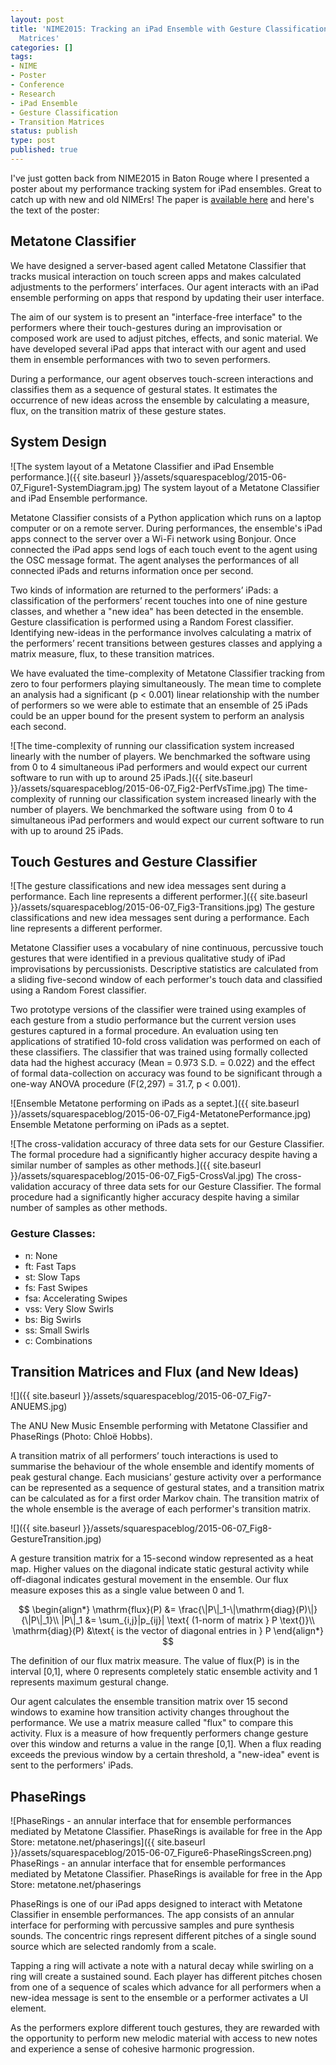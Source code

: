 ```yaml
---
layout: post
title: 'NIME2015: Tracking an iPad Ensemble with Gesture Classification and Transition
  Matrices'
categories: []
tags:
- NIME
- Poster
- Conference
- Research
- iPad Ensemble
- Gesture Classification
- Transition Matrices
status: publish
type: post
published: true
---
```


I've just gotten back from NIME2015 in Baton Rouge where I presented a poster about my performance tracking system for iPad ensembles. Great to catch up with new and old NIMErs! The paper is 
[available here](https://nime2015.lsu.edu/proceedings/242/index.html) and here's the text of the poster:

## Metatone Classifier

We have designed a server-based agent called Metatone Classifier that tracks musical interaction on touch screen apps and makes calculated adjustments to the performers’ interfaces. Our agent interacts with an iPad ensemble performing on apps that respond by updating their user interface.

The aim of our system is to present an "interface-free interface" to the performers where their touch-gestures during an improvisation or composed work are used to adjust pitches, effects, and sonic material. We have developed several iPad apps that interact with our agent and used them in ensemble performances with two to seven performers.

During a performance, our agent observes touch-screen interactions and classifies them as a sequence of gestural states. It estimates the occurrence of new ideas across the ensemble by calculating a measure, flux, on the transition matrix of these gesture states.

## System Design

![The system layout of a Metatone Classifier and iPad Ensemble performance.]({{ site.baseurl }}/assets/squarespaceblog/2015-06-07_Figure1-SystemDiagram.jpg) The system layout of a Metatone Classifier and iPad Ensemble performance. 
  
Metatone Classifier consists of a Python application which runs on a
laptop computer or on a remote server. During performances, the
ensemble's iPad apps connect to the server over a Wi-Fi network using
Bonjour. Once connected the iPad apps send logs of each touch event to
the agent using the OSC message format. The agent analyses the
performances of all connected iPads and returns information once per
second.

Two kinds of information are returned to the performers’ iPads: a
classification of the performers’ recent touches into one of nine
gesture classes, and whether a "new idea" has been detected in the
ensemble. Gesture classification is performed using a Random Forest
classifier. Identifying new-ideas in the performance involves
calculating a matrix of the performers’ recent transitions between
gestures classes and applying a matrix measure, flux, to these
transition matrices.

We have evaluated the time-complexity of Metatone Classifier tracking
from zero to four performers playing simultaneously. The mean time to
complete an analysis had a significant (p < 0.001) linear relationship
with the number of performers so we were able to estimate that an
ensemble of 25 iPads could be an upper bound for the present system to
perform an analysis each second.
  
![The time-complexity of running our classification system increased linearly with the number of players. We benchmarked the software using  from 0 to 4 simultaneous iPad performers and would expect our current software to run with up to around 25 iPads.]({{ site.baseurl }}/assets/squarespaceblog/2015-06-07_Fig2-PerfVsTime.jpg) The time-complexity of running our classification system increased linearly with the number of players. We benchmarked the software using  from 0 to 4 simultaneous iPad performers and would expect our current software to run with up to around 25 iPads. 

## Touch Gestures and Gesture Classifier
       
![The gesture classifications and new idea messages sent during a performance. Each line represents a different performer.]({{ site.baseurl }}/assets/squarespaceblog/2015-06-07_Fig3-Transitions.jpg) The gesture classifications and new idea messages sent during a performance. Each line represents a different performer.  

Metatone Classifier uses a vocabulary of nine continuous, percussive touch gestures that were identified in a previous qualitative study of iPad improvisations by percussionists. Descriptive statistics are calculated from a sliding five-second window of each performer's touch data and classified using a Random Forest classifier.

Two prototype versions of the classifier were trained using examples of each gesture from a studio performance but the current version uses gestures captured in a formal procedure. An evaluation using ten applications of stratified 10-fold cross validation was performed on each of these classifiers. The classifier that was trained using formally collected data had the highest accuracy (Mean = 0.973 S.D. = 0.022) and the effect of formal data-collection on accuracy was found to be significant through a one-way ANOVA procedure (F(2,297) = 31.7, p < 0.001).
  
![Ensemble Metatone performing on iPads as a septet.]({{ site.baseurl }}/assets/squarespaceblog/2015-06-07_Fig4-MetatonePerformance.jpg) Ensemble Metatone performing on iPads as a septet. 

![The cross-validation accuracy of three data sets for our Gesture Classifier. The formal procedure had a significantly higher accuracy despite having a similar number of samples as other methods.]({{ site.baseurl }}/assets/squarespaceblog/2015-06-07_Fig5-CrossVal.jpg) The cross-validation accuracy of three data sets for our Gesture Classifier. The formal procedure had a significantly higher accuracy despite having a similar number of samples as other methods. 

### Gesture Classes:

* n: None
* ft: Fast Taps
* st: Slow Taps
* fs: Fast Swipes
* fsa: Accelerating Swipes
* vss: Very Slow Swirls
* bs: Big Swirls
* ss: Small Swirls
* c: Combinations

## Transition Matrices and Flux (and New Ideas)

![]({{ site.baseurl }}/assets/squarespaceblog/2015-06-07_Fig7-ANUEMS.jpg)

The ANU New Music Ensemble performing with Metatone Classifier and PhaseRings (Photo: Chloë Hobbs). 

A transition matrix of all performers’ touch interactions is used to summarise the behaviour of the whole ensemble and identify moments of peak gestural change. Each musicians’ gesture activity over a performance can be represented as a sequence of gestural states, and a transition matrix can be calculated as for a first order Markov chain. The transition matrix of the whole ensemble is the average of each performer's transition matrix.
       
![]({{ site.baseurl }}/assets/squarespaceblog/2015-06-07_Fig8-GestureTransition.jpg) 

A gesture transition matrix for a 15-second window represented as a heat map. Higher values on the diagonal indicate static gestural activity while off-diagonal indicates gestural movement in the ensemble. Our flux measure exposes this as a single value between 0 and 1.

$$ 
\begin{align*}
\mathrm{flux}(P) &= \frac{\|P\|_1-\|\mathrm{diag}(P)\|}{\|P\|_1}\\
|P\|_1 &= \sum_{i,j}|p_{ij}| \text{  (1-norm of matrix } P \text{)}\\
\mathrm{diag}(P) &\text{ is the vector of diagonal entries in } P 
\end{align*}
$$

The definition of our flux matrix measure. The value of flux(P) is in the interval [0,1], where 0 represents completely static ensemble activity and 1 represents maximum gestural change.

Our agent calculates the ensemble transition matrix over 15 second windows to examine how transition activity changes throughout the performance. We use a matrix measure called "flux" to compare this activity. Flux is a measure of how frequently performers change gesture over this window and returns a value in the range [0,1]. When a flux reading exceeds the previous window by a certain threshold, a "new-idea" event is sent to the performers' iPads.

## PhaseRings

![PhaseRings - an annular interface that for ensemble performances mediated by Metatone Classifier. PhaseRings is available for free in the App Store: metatone.net/phaserings]({{ site.baseurl }}/assets/squarespaceblog/2015-06-07_Figure6-PhaseRingsScreen.png) PhaseRings - an annular interface that for ensemble performances mediated by Metatone Classifier. PhaseRings is available for free in the App Store: metatone.net/phaserings 

PhaseRings is one of our iPad apps designed to interact with Metatone Classifier in ensemble performances. The app consists of an annular interface for performing with percussive samples and pure synthesis sounds. The concentric rings represent different pitches of a single sound source which are selected randomly from a scale.

Tapping a ring will activate a note with a natural decay while swirling on a ring will create a sustained sound. Each player has different pitches chosen from one of a sequence of scales which advance for all performers when a new-idea message is sent to the ensemble or a performer activates a UI element.

As the performers explore different touch gestures, they are rewarded with the opportunity to perform new melodic material with access to new notes and experience a sense of cohesive harmonic progression.
